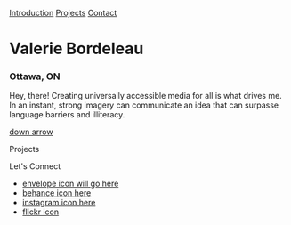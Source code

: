 [Introduction](http://valeriebordeleau.ca/#intro)
[Projects](http://valeriebordeleau.ca/#projects)
[Contact](http://valeriebordeleau.ca/#projects)

# Valerie Bordeleau
### Ottawa, ON

Hey, there! Creating universally accessible media for all is what drives me.  In an instant, strong imagery can communicate an idea that can surpasse language barriers and illiteracy. 

[down arrow](http://valeriebordeleau.ca/#main)

Projects


Let's Connect

- [envelope icon will go here](mailto:heythere@valeriebordeleau.ca)
- [behance icon here](http://behance.com/username)
- [instagram icon here](http://instagram.com/username)
- [flickr icon](http://flickr.com/username)